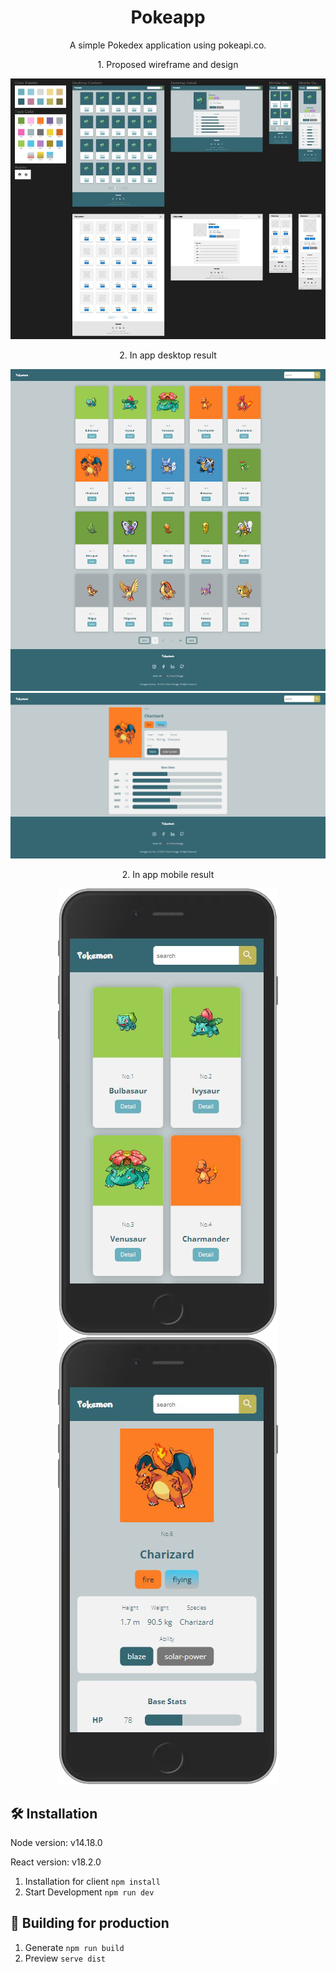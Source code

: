 <div align='center'><h1>Pokeapp</h1>
<p>A simple Pokedex application using pokeapi.co.</p>
</div>

<div align='center'>
   <p>1. Proposed wireframe and design</p>
   <img src="https://github.com/troy213/pokeapi/blob/media/Figma.jpg" />
   <p>2. In app desktop result</p>
   <img src="https://github.com/troy213/pokeapi/blob/media/1.png" />
   <img src="https://github.com/troy213/pokeapi/blob/media/2.png" />
   <p>2. In app mobile result</p>
   <img src="https://github.com/troy213/pokeapi/blob/media/3.png" />
   <img src="https://github.com/troy213/pokeapi/blob/media/4.png" />
</div>

## 🛠 Installation

Node version: v14.18.0

React version: v18.2.0

1. Installation for client
   `npm install`
2. Start Development
   `npm run dev`

## 🚀 Building for production

1. Generate
   `npm run build`
2. Preview
   `serve dist`
